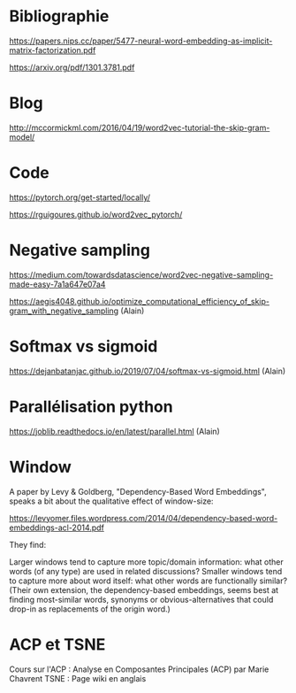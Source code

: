 # Bibliographie 

https://papers.nips.cc/paper/5477-neural-word-embedding-as-implicit-matrix-factorization.pdf  

https://arxiv.org/pdf/1301.3781.pdf

# Blog
http://mccormickml.com/2016/04/19/word2vec-tutorial-the-skip-gram-model/

# Code 

https://pytorch.org/get-started/locally/  

https://rguigoures.github.io/word2vec_pytorch/

# Negative sampling

https://medium.com/towardsdatascience/word2vec-negative-sampling-made-easy-7a1a647e07a4 

https://aegis4048.github.io/optimize_computational_efficiency_of_skip-gram_with_negative_sampling (Alain)

# Softmax vs sigmoid
https://dejanbatanjac.github.io/2019/07/04/softmax-vs-sigmoid.html (Alain)

# Parallélisation python 
https://joblib.readthedocs.io/en/latest/parallel.html (Alain)

# Window
A paper by Levy & Goldberg, "Dependency-Based Word Embeddings", speaks a bit about the qualitative effect of window-size:

https://levyomer.files.wordpress.com/2014/04/dependency-based-word-embeddings-acl-2014.pdf

They find:

Larger windows tend to capture more topic/domain information: what other words (of any type) are used in related discussions? Smaller windows tend to capture more about word itself: what other words are functionally similar? (Their own extension, the dependency-based embeddings, seems best at finding most-similar words, synonyms or obvious-alternatives that could drop-in as replacements of the origin word.)

# ACP et TSNE 

Cours sur l'ACP : Analyse en Composantes Principales (ACP) par Marie Chavrent
TSNE : Page wiki en anglais
